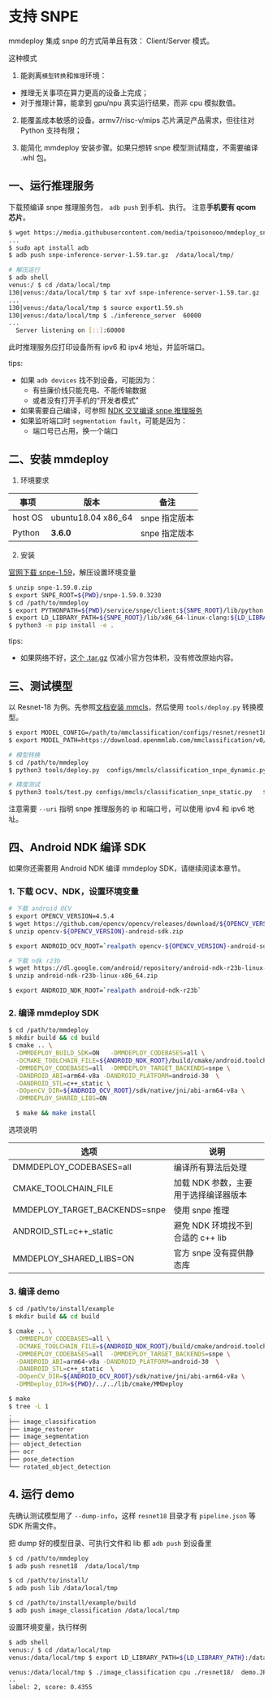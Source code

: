 # 支持 SNPE

mmdeploy 集成 snpe 的方式简单且有效： Client/Server 模式。

这种模式

1. 能剥离`模型转换`和`推理`环境：

- 推理无关事项在算力更高的设备上完成；
- 对于推理计算，能拿到 gpu/npu 真实运行结果，而非 cpu 模拟数值。

2. 能覆盖成本敏感的设备。armv7/risc-v/mips 芯片满足产品需求，但往往对 Python 支持有限；

3. 能简化 mmdeploy 安装步骤。如果只想转 snpe 模型测试精度，不需要编译 .whl 包。

## 一、运行推理服务

下载预编译 snpe 推理服务包， `adb push` 到手机、执行。
注意**手机要有 qcom 芯片**。

```bash
$ wget https://media.githubusercontent.com/media/tpoisonooo/mmdeploy_snpe_testdata/main/snpe-inference-server-1.59.tar.gz
...
$ sudo apt install adb
$ adb push snpe-inference-server-1.59.tar.gz  /data/local/tmp/

# 解压运行
$ adb shell
venus:/ $ cd /data/local/tmp
130|venus:/data/local/tmp $ tar xvf snpe-inference-server-1.59.tar.gz
...
130|venus:/data/local/tmp $ source export1.59.sh
130|venus:/data/local/tmp $ ./inference_server  60000
...
  Server listening on [::]:60000
```

此时推理服务应打印设备所有 ipv6 和 ipv4 地址，并监听端口。

tips:

- 如果 `adb devices` 找不到设备，可能因为：
  - 有些廉价线只能充电、不能传输数据
  - 或者没有打开手机的“开发者模式”
- 如果需要自己编译，可参照 [NDK 交叉编译 snpe 推理服务](../appendix/cross_build_snpe_service.md)
- 如果监听端口时  `segmentation fault`，可能是因为：
  - 端口号已占用，换一个端口

## 二、安装 mmdeploy

1. 环境要求

| 事项    | 版本               | 备注          |
| ------- | ------------------ | ------------- |
| host OS | ubuntu18.04 x86_64 | snpe 指定版本 |
| Python  | **3.6.0**          | snpe 指定版本 |

2. 安装

[官网下载 snpe-1.59](https://developer.qualcomm.com/qfile/69652/snpe-1.59.0.zip)，解压设置环境变量

```bash
$ unzip snpe-1.59.0.zip
$ export SNPE_ROOT=${PWD}/snpe-1.59.0.3230
$ cd /path/to/mmdeploy
$ export PYTHONPATH=${PWD}/service/snpe/client:${SNPE_ROOT}/lib/python:${PYTHONPATH}
$ export LD_LIBRARY_PATH=${SNPE_ROOT}/lib/x86_64-linux-clang:${LD_LIBRARY_PATH}
$ python3 -m pip install -e .
```

tips:

- 如果网络不好，[这个 .tar.gz](https://github.com/tpoisonooo/mmdeploy_snpe_testdata/blob/main/snpe-1.59.tar.gz) 仅减小官方包体积，没有修改原始内容。

## 三、测试模型

以 Resnet-18 为例。先参照[文档安装 mmcls](https://github.com/open-mmlab/mmclassification)，然后使用 `tools/deploy.py` 转换模型。

```bash
$ export MODEL_CONFIG=/path/to/mmclassification/configs/resnet/resnet18_8xb16_cifar10.py
$ export MODEL_PATH=https://download.openmmlab.com/mmclassification/v0/resnet/resnet18_b16x8_cifar10_20210528-bd6371c8.pth

# 模型转换
$ cd /path/to/mmdeploy
$ python3 tools/deploy.py  configs/mmcls/classification_snpe_dynamic.py $MODEL_CONFIG  $MODEL_PATH   /path/to/test.png   --work-dir resnet18   --device cpu  --uri 192.168.1.1\:60000  --dump-info

# 精度测试
$ python3 tools/test.py configs/mmcls/classification_snpe_static.py   $MODEL_CONFIG    --model reset18/end2end.dlc   --metrics accuracy precision f1_score recall  --uri 192.168.1.1\:60000
```

注意需要 `--uri` 指明 snpe 推理服务的 ip 和端口号，可以使用 ipv4 和 ipv6 地址。

## 四、Android NDK 编译 SDK

如果你还需要用 Android NDK 编译 mmdeploy SDK，请继续阅读本章节。

### 1. 下载 OCV、NDK，设置环境变量

```bash
# 下载 android OCV
$ export OPENCV_VERSION=4.5.4
$ wget https://github.com/opencv/opencv/releases/download/${OPENCV_VERSION}/opencv-${OPENCV_VERSION}-android-sdk.zip
$ unzip opencv-${OPENCV_VERSION}-android-sdk.zip

$ export ANDROID_OCV_ROOT=`realpath opencv-${OPENCV_VERSION}-android-sdk`

# 下载 ndk r23b
$ wget https://dl.google.com/android/repository/android-ndk-r23b-linux-x86_64.zip
$ unzip android-ndk-r23b-linux-x86_64.zip

$ export ANDROID_NDK_ROOT=`realpath android-ndk-r23b`
```

### 2. 编译 mmdeploy SDK

```bash
$ cd /path/to/mmdeploy
$ mkdir build && cd build
$ cmake .. \
  -DMMDEPLOY_BUILD_SDK=ON   -DMMDEPLOY_CODEBASES=all \
  -DCMAKE_TOOLCHAIN_FILE=${ANDROID_NDK_ROOT}/build/cmake/android.toolchain.cmake \
  -DMMDEPLOY_CODEBASES=all  -DMMDEPLOY_TARGET_BACKENDS=snpe \
  -DANDROID_ABI=arm64-v8a -DANDROID_PLATFORM=android-30  \
  -DANDROID_STL=c++_static \
  -DOpenCV_DIR=${ANDROID_OCV_ROOT}/sdk/native/jni/abi-arm64-v8a \
  -DMMDEPLOY_SHARED_LIBS=ON

  $ make && make install
```

选项说明

| 选项                          | 说明                                  |
| ----------------------------- | ------------------------------------- |
| DMMDEPLOY_CODEBASES=all       | 编译所有算法后处理                    |
| CMAKE_TOOLCHAIN_FILE          | 加载 NDK 参数，主要用于选择编译器版本 |
| MMDEPLOY_TARGET_BACKENDS=snpe | 使用 snpe 推理                        |
| ANDROID_STL=c++\_static       | 避免 NDK 环境找不到合适的 c++ lib     |
| MMDEPLOY_SHARED_LIBS=ON       | 官方 snpe 没有提供静态库              |

### 3. 编译 demo

```bash
$ cd /path/to/install/example
$ mkdir build && cd build

$ cmake .. \
  -DMMDEPLOY_CODEBASES=all \
  -DCMAKE_TOOLCHAIN_FILE=${ANDROID_NDK_ROOT}/build/cmake/android.toolchain.cmake \
  -DMMDEPLOY_CODEBASES=all  -DMMDEPLOY_TARGET_BACKENDS=snpe \
  -DANDROID_ABI=arm64-v8a -DANDROID_PLATFORM=android-30  \
  -DANDROID_STL=c++_static  \
  -DOpenCV_DIR=${ANDROID_OCV_ROOT}/sdk/native/jni/abi-arm64-v8a \
  -DMMDeploy_DIR=${PWD}/../../lib/cmake/MMDeploy

$ make
$ tree -L 1
.
├── image_classification
├── image_restorer
├── image_segmentation
├── object_detection
├── ocr
├── pose_detection
└── rotated_object_detection
```

## 4. 运行 demo

先确认测试模型用了 `--dump-info`，这样 `resnet18` 目录才有 `pipeline.json` 等 SDK 所需文件。

把 dump 好的模型目录、可执行文件和 lib 都 `adb push` 到设备里

```bash
$ cd /path/to/mmdeploy
$ adb push resnet18  /data/local/tmp

$ cd /path/to/install/
$ adb push lib /data/local/tmp

$ cd /path/to/install/example/build
$ adb push image_classification /data/local/tmp
```

设置环境变量，执行样例

```bash
$ adb shell
venus:/ $ cd /data/local/tmp
venus:/data/local/tmp $ export LD_LIBRARY_PATH=${LD_LIBRARY_PATH}:/data/local/tmp/lib

venus:/data/local/tmp $ ./image_classification cpu ./resnet18/  demo.JPEG
..
label: 2, score: 0.4355
```
